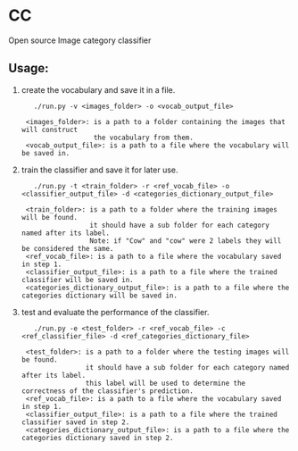 # CC
Open source Image category classifier

## Usage:

1) create the vocabulary and save it in a file.
          
          ./run.py -v <images_folder> -o <vocab_output_file>
          
        <images_folder>: is a path to a folder containing the images that will construct
                         the vocabulary from them.
        <vocab_output_file>: is a path to a file where the vocabulary will be saved in.
          
2) train the classifier and save it for later use.
          
          ./run.py -t <train_folder> -r <ref_vocab_file> -o <classifier_output_file> -d <categories_dictionary_output_file>
        
        <train_folder>: is a path to a folder where the training images will be found.
                        it should have a sub folder for each category named after its label.
                        Note: if "Cow" and "cow" were 2 labels they will be considered the same.
        <ref_vocab_file>: is a path to a file where the vocabulary saved in step 1.
        <classifier_output_file>: is a path to a file where the trained classifier will be saved in.  
        <categories_dictionary_output_file>: is a path to a file where the categories dictionary will be saved in.
          
3) test and evaluate the performance of the classifier.
          
          ./run.py -e <test_folder> -r <ref_vocab_file> -c <ref_classifier_file> -d <ref_categories_dictionary_file>
          
        <test_folder>: is a path to a folder where the testing images will be found.
                       it should have a sub folder for each category named after its label.
                       this label will be used to determine the correctness of the classifier's prediction.
        <ref_vocab_file>: is a path to a file where the vocabulary saved in step 1.
        <classifier_output_file>: is a path to a file where the trained classifier saved in step 2.  
        <categories_dictionary_output_file>: is a path to a file where the categories dictionary saved in step 2.
        
